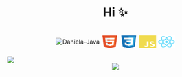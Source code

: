 <div align="center">
  <h1>Hi ✨</h1>  
</div>

<!-- Linguagens utilizadas -->
<div align="center"><br>
  <img align="center" alt="Daniela-Java" height="30" width="40" src="https://cdn.jsdelivr.net/gh/devicons/devicon/icons/java/java-original.svg">
  <img align="center" alt="Daniela-HTML" height="30" width="40" src="https://raw.githubusercontent.com/devicons/devicon/master/icons/html5/html5-original.svg">
  <img align="center" alt="Daniela-CSS" height="30" width="40" src="https://raw.githubusercontent.com/devicons/devicon/master/icons/css3/css3-original.svg">
  <img align="center" alt="Daniela-Js" height="30" width="40" src="https://raw.githubusercontent.com/devicons/devicon/master/icons/javascript/javascript-plain.svg">
  <img align="center" alt="Daniela-React" height="30" width="40" src="https://raw.githubusercontent.com/devicons/devicon/master/icons/react/react-original.svg">
</div>
<br>



<a href="https://github.com/danielaalmeiida/convoychat">
  <img align="center" src="https://github-readme-stats.vercel.app/api/top-langs/?username=danielaalmeiida&layout=compact&theme=omni"/>
</a>
<!-- ![Top Langs](https://github-readme-stats.vercel.app/api/top-langs/?username=danielaalmeiida&layout=compact&theme=omni) -->


<!-- Gif --> 
<br>
<div align="center">
    <img height="120em" src="https://openseauserdata.com/files/6fc9db7cd1096f7a3f65930286db687a.gif">
</div>


<!-- Status 
<div align="center"><br>
  <a href="https://github.com/danielaalmeiida"> 
  <img height="180em" src="https://github-readme-stats.vercel.app/api?username=danielaalmeiida&show_icons=true&theme=dracula">
  <img height="180em" src="https://github-readme-stats.vercel.app/api/top-langs/?username=danielaalmeiida&layout=compact">
</div>
<br>
-->

<!-- Projects 
<div style="display: inline_block"><br>
  <a href="https://github.com/danielaalmeiida/fintech"> 
  <img height="100em" src="https://github-readme-stats.vercel.app/api/pin/?username=danielaalmeiida&repo=fintech">
</div>
<br>
--> 
